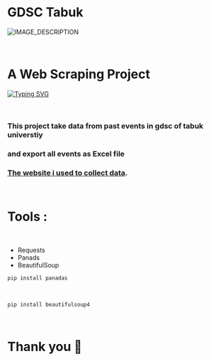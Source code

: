 # GDSC Tabuk

![IMAGE_DESCRIPTION](https://developers.google.com/community/gdsc/images/gdsc-social-share.png)

<br>

# A Web Scraping Project
[![Typing SVG](https://readme-typing-svg.demolab.com?font=Fira+Code&pause=1000&width=435&lines=By+%3A+Nader+Alharbi)](https://git.io/typing-svg)


<br>

### This project take data from past events in gdsc of tabuk universtiy 
### and export all events as Excel file 
### [The website i used to collect data](https://gdsc.community.dev/tabuk-university/).

<br> 


# Tools :

<br> 


* Requests
* Panads
* BeautifulSoup


```js
pip install panadas
```

<br>


```js
pip install beautifulsoup4
```

<br>

# Thank you 🤍
